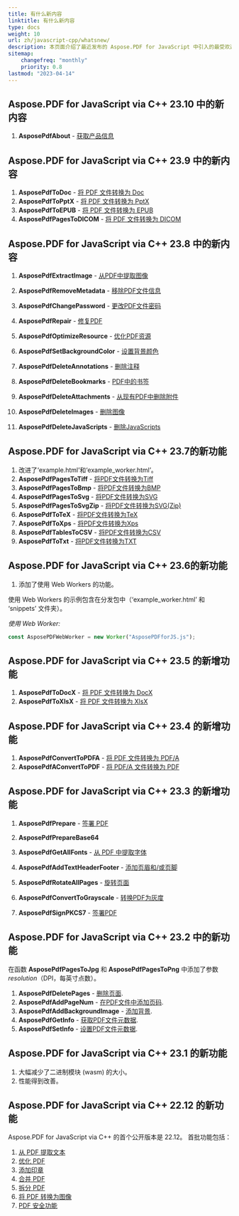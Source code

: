 ```yaml
---
title: 有什么新内容
linktitle: 有什么新内容
type: docs
weight: 10
url: zh/javascript-cpp/whatsnew/
description: 本页面介绍了最近发布的 Aspose.PDF for JavaScript 中引入的最受欢迎的新功能。
sitemap:
    changefreq: "monthly"
    priority: 0.8
lastmod: "2023-04-14"
---
```


## Aspose.PDF for JavaScript via C++ 23.10 中的新内容

1. **AsposePdfAbout** - [获取产品信息](/pdf/javascript-cpp/get-info-about-product/)

## Aspose.PDF for JavaScript via C++ 23.9 中的新内容

1. **AsposePdfToDoc** - [将 PDF 文件转换为 Doc](/pdf/javascript-cpp/conversion/)
1. **AsposePdfToPptX** - [将 PDF 文件转换为 PptX](/pdf/javascript-cpp/conversion/)
1. **AsposePdfToEPUB** - [将 PDF 文件转换为 EPUB](/pdf/javascript-cpp/conversion/)
1. **AsposePdfPagesToDICOM** - [将 PDF 文件转换为 DICOM](/pdf/javascript-cpp/conversion/)

## Aspose.PDF for JavaScript via C++ 23.8 中的新内容

1. **AsposePdfExtractImage** - [从PDF中提取图像](/pdf/javascript-cpp/extract-images-from-the-pdf-file/)
1. **AsposePdfRemoveMetadata** - [移除PDF文件信息](/pdf/javascript-cpp/pdf-file-metadata/)
1. **AsposePdfChangePassword** - [更改PDF文件密码](/pdf/javascript-cpp/change-password-pdf/)
1. **AsposePdfRepair** - [修复PDF](/pdf/javascript-cpp/repair-pdf/)
1. **AsposePdfOptimizeResource** - [优化PDF资源](/pdf/javascript-cpp/optimize-pdf-resources/)
1. **AsposePdfSetBackgroundColor** - [设置背景颜色](/pdf/javascript-cpp/set-background-color/)
1. **AsposePdfDeleteAnnotations** - [删除注释](/pdf/javascript-cpp/delete-annotation/)
1. **AsposePdfDeleteBookmarks** - [PDF中的书签](/pdf/javascript-cpp/bookmark/)
1. **AsposePdfDeleteAttachments** - [从现有PDF中删除附件](/pdf/javascript-cpp/removing-attachment-from-an-existing-pdf/)
1. **AsposePdfDeleteImages** - [删除图像](/pdf/javascript-cpp/delete-images-from-pdf-file/)

1. **AsposePdfDeleteJavaScripts** - [删除JavaScripts](/pdf/javascript-cpp/delete-javascripts/)

## Aspose.PDF for JavaScript via C++ 23.7的新功能

1. 改进了‘example.html’和‘example_worker.html’。
1. **AsposePdfPagesToTiff** - [将PDF文件转换为Tiff](/pdf/javascript-cpp/conversion/)
1. **AsposePdfPagesToBmp** - [将PDF文件转换为BMP](/pdf/javascript-cpp/conversion/)
1. **AsposePdfPagesToSvg** - [将PDF文件转换为SVG](/pdf/javascript-cpp/conversion/)
1. **AsposePdfPagesToSvgZip** - [将PDF文件转换为SVG(Zip)](/pdf/javascript-cpp/conversion/)
1. **AsposePdfToTeX** - [将PDF文件转换为TeX](/pdf/javascript-cpp/conversion/)
1. **AsposePdfToXps** - [将PDF文件转换为Xps](/pdf/javascript-cpp/conversion/)
1. **AsposePdfTablesToCSV** - [将PDF文件转换为CSV](/pdf/javascript-cpp/conversion/)
1. **AsposePdfToTxt** - [将PDF文件转换为TXT](/pdf/javascript-cpp/conversion/)


## Aspose.PDF for JavaScript via C++ 23.6的新功能

1. 添加了使用 Web Workers 的功能。

使用 Web Workers 的示例包含在分发包中（‘example_worker.html’ 和 ‘snippets’ 文件夹）。

_使用 Web Worker:_

```js
const AsposePDFWebWorker = new Worker("AsposePDFforJS.js");
```

## Aspose.PDF for JavaScript via C++ 23.5 的新增功能

1. **AsposePdfToDocX** - [将 PDF 文件转换为 DocX](/pdf/javascript-cpp/conversion/)
1. **AsposePdfToXlsX** - [将 PDF 文件转换为 XlsX](/pdf/javascript-cpp/conversion/)

## Aspose.PDF for JavaScript via C++ 23.4 的新增功能

1. **AsposePdfConvertToPDFA** - [将 PDF 文件转换为 PDF/A](/pdf/javascript-cpp/conversion/)
1. **AsposePdfAConvertToPDF** - [将 PDF/A 文件转换为 PDF](/pdf/javascript-cpp/conversion/)

## Aspose.PDF for JavaScript via C++ 23.3 的新增功能

1. **AsposePdfPrepare** - [签署 PDF](/pdf/javascript-cpp/sign-pdf/)
1. **AsposePdfPrepareBase64**
1. **AsposePdfGetAllFonts** - [从 PDF 中提取字体](/pdf/javascript-cpp/extract-fonts-from-pdf/)

1. **AsposePdfAddTextHeaderFooter** - [添加页眉和/或页脚](/pdf/javascript-cpp/add-headers-and-footers-of-pdf-file/)
1. **AsposePdfRotateAllPages** - [旋转页面](/pdf/javascript-cpp/rotate-pages/)
1. **AsposePdfConvertToGrayscale** - [转换PDF为灰度](/pdf/javascript-cpp/conversion/)
1. **AsposePdfSignPKCS7** - [签署PDF](/pdf/javascript-cpp/sign-pdf/)

## Aspose.PDF for JavaScript via C++ 23.2 中的新功能

在函数 **AsposePdfPagesToJpg** 和 **AsposePdfPagesToPng** 中添加了参数 *resolution*（DPI，每英寸点数）。

1. **AsposePdfDeletePages** - [删除页面](/pdf/javascript-cpp/delete-pages/).
1. **AsposePdfAddPageNum** - [在PDF文件中添加页码](/pdf/javascript-cpp/add-page-number/).
1. **AsposePdfAddBackgroundImage** - [添加背景](/pdf/javascript-cpp/add-backgrounds/).
1. **AsposePdfGetInfo** - [获取PDF文件元数据](/pdf/javascript-cpp/pdf-file-metadata/).
1. **AsposePdfSetInfo** - [设置PDF文件元数据](/pdf/javascript-cpp/pdf-file-metadata/).

## Aspose.PDF for JavaScript via C++ 23.1 的新功能

1. 大幅减少了二进制模块 (wasm) 的大小。
1. 性能得到改善。

## Aspose.PDF for JavaScript via C++ 22.12 的新功能

Aspose.PDF for JavaScript via C++ 的首个公开版本是 22.12。
首批功能包括：

1. [从 PDF 提取文本](/pdf/javascript-cpp/extract-text/)
1. [优化 PDF](/pdf/javascript-cpp/optimize-pdf/)
1. [添加印章](/pdf/javascript-cpp/stamping/)
1. [合并 PDF](/pdf/javascript-cpp/merge-pdf/)
1. [拆分 PDF](/pdf/javascript-cpp/split-pdf/)
1. [将 PDF 转换为图像](/pdf/javascript-cpp/conversion/)
1. [PDF 安全功能](/pdf/javascript-cpp/decrypt-pdf/)